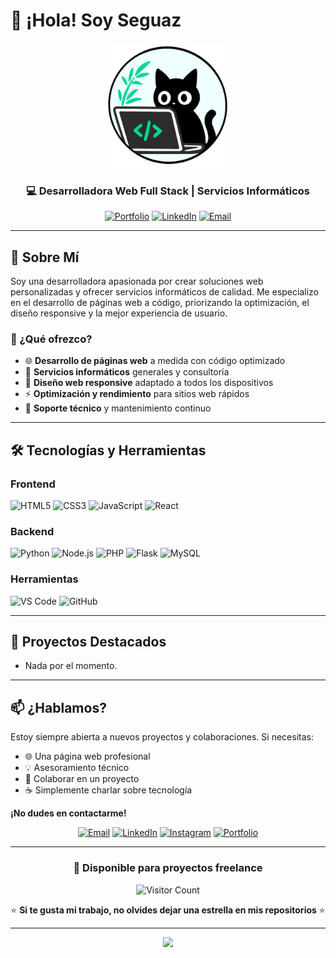 # 👋 ¡Hola! Soy Seguaz

<div align="center">
  
  <!-- logo -->
  <img src="https://github.com/Seguaz/Seguaz/blob/main/assets/logo.png" alt="Logo Seguaz" width="200"/>
  
  ### 💻 Desarrolladora Web Full Stack | Servicios Informáticos
  
  [![Portfolio](https://img.shields.io/badge/Portfolio-FF5722?style=for-the-badge&logo=todoist&logoColor=white)](TU_URL)
  [![LinkedIn](https://img.shields.io/badge/LinkedIn-0077B5?style=for-the-badge&logo=linkedin&logoColor=white)](https://www.linkedin.com/in/noelia-segura-seguaz-50385b38b/)
  [![Email](https://img.shields.io/badge/Email-D14836?style=for-the-badge&logo=gmail&logoColor=white)](mailto:noeseguaz@gmail.com)
  
</div>

---

## 🚀 Sobre Mí

Soy una desarrolladora apasionada por crear soluciones web personalizadas y ofrecer servicios informáticos de calidad. Me especializo en el desarrollo de páginas web a código, priorizando la optimización, el diseño responsive y la mejor experiencia de usuario.

### 🎯 ¿Qué ofrezco?

- 🌐 **Desarrollo de páginas web** a medida con código optimizado
- 💼 **Servicios informáticos** generales y consultoría
- 🎨 **Diseño web responsive** adaptado a todos los dispositivos
- ⚡ **Optimización y rendimiento** para sitios web rápidos
- 🔧 **Soporte técnico** y mantenimiento continuo

---

## 🛠️ Tecnologías y Herramientas

### Frontend
![HTML5](https://img.shields.io/badge/HTML5-E34F26?style=for-the-badge&logo=html5&logoColor=white)
![CSS3](https://img.shields.io/badge/CSS3-1572B6?style=for-the-badge&logo=css3&logoColor=white)
![JavaScript](https://img.shields.io/badge/JavaScript-F7DF1E?style=for-the-badge&logo=javascript&logoColor=black)
![React](https://img.shields.io/badge/React-20232A?style=for-the-badge&logo=react&logoColor=61DAFB)

### Backend
![Python](https://img.shields.io/badge/Python-3776AB?style=for-the-badge&logo=python&logoColor=white)
![Node.js](https://img.shields.io/badge/Node.js-43853D?style=for-the-badge&logo=node.js&logoColor=white)
![PHP](https://img.shields.io/badge/PHP-777BB4?style=for-the-badge&logo=php&logoColor=white)
![Flask](https://img.shields.io/badge/Flask-000000?style=for-the-badge&logo=flask&logoColor=white)
![MySQL](https://img.shields.io/badge/MySQL-00000F?style=for-the-badge&logo=mysql&logoColor=white)

### Herramientas
![VS Code](https://img.shields.io/badge/VS_Code-007ACC?style=for-the-badge&logo=visual-studio-code&logoColor=white)
![GitHub](https://img.shields.io/badge/GitHub-100000?style=for-the-badge&logo=github&logoColor=white)

---

## 🌟 Proyectos Destacados

- Nada por el momento.

---

## 📫 ¿Hablamos?

Estoy siempre abierta a nuevos proyectos y colaboraciones. Si necesitas:

- 🌐 Una página web profesional
- 💡 Asesoramiento técnico
- 🤝 Colaborar en un proyecto
- ☕ Simplemente charlar sobre tecnología

**¡No dudes en contactarme!**

<div align="center">
  
  [![Email](https://img.shields.io/badge/Email-D14836?style=for-the-badge&logo=gmail&logoColor=white)](mailto:noeseguaz@gmail.com)
  [![LinkedIn](https://img.shields.io/badge/LinkedIn-0077B5?style=for-the-badge&logo=linkedin&logoColor=white)](https://www.linkedin.com/in/noelia-segura-seguaz-50385b38b/)
  [![Instagram](https://img.shields.io/badge/Instagram-E4405F?style=for-the-badge&logo=instagram&logoColor=white)](https://www.instagram.com/noeliaseguaz/)
  [![Portfolio](https://img.shields.io/badge/Portfolio-FF5722?style=for-the-badge&logo=todoist&logoColor=white)](TU_PORTFOLIO)
  
</div>

---

<div align="center">
  
  ### 💼 Disponible para proyectos freelance
  
  ![Visitor Count](https://profile-counter.glitch.me/Seguaz/count.svg)
  
  ⭐ **Si te gusta mi trabajo, no olvides dejar una estrella en mis repositorios** ⭐
  
</div>

---

<div align="center">
  <img src="https://capsule-render.vercel.app/api?type=waving&color=gradient&height=100&section=footer"/>
</div>
